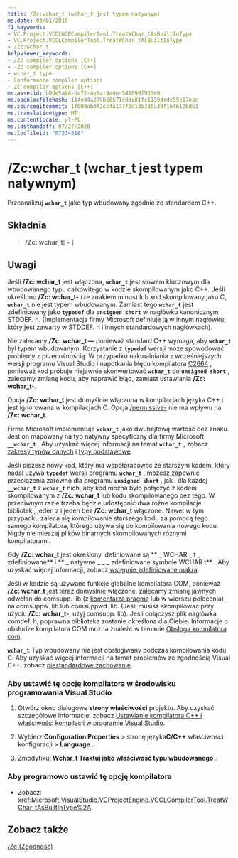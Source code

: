 ```yaml
---
title: /Zc:wchar_t (wchar_t jest typem natywnym)
ms.date: 03/01/2018
f1_keywords:
- VC.Project.VCCLWCECompilerTool.TreatWChar_tAsBuiltInType
- VC.Project.VCCLCompilerTool.TreatWChar_tAsBuiltInType
- /Zc:wchar_t
helpviewer_keywords:
- /Zc compiler options [C++]
- -Zc compiler options [C++]
- wchar_t type
- Conformance compiler options
- Zc compiler options [C++]
ms.assetid: b0de5a84-da72-4e5a-9a4e-541099f939e0
ms.openlocfilehash: 114ed4a279b66571c0dc81fc1139dcdc59c17eae
ms.sourcegitcommit: 1f009ab0f2cc4a177f2d1353d5a38f164612bdb1
ms.translationtype: MT
ms.contentlocale: pl-PL
ms.lasthandoff: 07/27/2020
ms.locfileid: "87234318"
---
```

# <a name="zcwchar_t-wchar_t-is-native-type"></a>/Zc:wchar_t (wchar_t jest typem natywnym)

Przeanalizuj **`wchar_t`** jako typ wbudowany zgodnie ze standardem C++.

## <a name="syntax"></a>Składnia

> **/Zc: wchar_t**[ **-** ]

## <a name="remarks"></a>Uwagi

Jeśli **/Zc: wchar_t** jest włączona, **`wchar_t`** jest słowem kluczowym dla wbudowanego typu całkowitego w kodzie skompilowanym jako C++. Jeśli określono **/Zc: wchar_t-** (ze znakiem minus) lub kod skompilowany jako C, **`wchar_t`** nie jest typem wbudowanym. Zamiast tego **`wchar_t`** jest zdefiniowany jako **`typedef`** dla **`unsigned short`** w nagłówku kanonicznym STDDEF. h. (Implementacja firmy Microsoft definiuje ją w innym nagłówku, który jest zawarty w STDDEF. h i innych standardowych nagłówkach).

Nie zalecamy **/Zc: wchar_t —** ponieważ standard C++ wymaga, aby **`wchar_t`** był typem wbudowanym. Korzystanie z **`typedef`** wersji może spowodować problemy z przenośnością. W przypadku uaktualniania z wcześniejszych wersji programu Visual Studio i napotkania błędu kompilatora [C2664](../../error-messages/compiler-errors-2/compiler-error-c2664.md) , ponieważ kod próbuje niejawnie skonwertować **`wchar_t`** do **`unsigned short`** , zalecamy zmianę kodu, aby naprawić błąd, zamiast ustawiania **/Zc: wchar_t-**.

Opcja **/Zc: wchar_t** jest domyślnie włączona w kompilacjach języka C++ i jest ignorowana w kompilacjach C. Opcja [/permissive-](permissive-standards-conformance.md) nie ma wpływu na **/Zc: wchar_t**.

Firma Microsoft implementuje **`wchar_t`** jako dwubajtową wartość bez znaku. Jest on mapowany na typ natywny specyficzny dla firmy Microsoft **`__wchar_t`** . Aby uzyskać więcej informacji na temat **`wchar_t`** , zobacz [zakresy typów danych](../../cpp/data-type-ranges.md) i [typy podstawowe](../../cpp/fundamental-types-cpp.md).

Jeśli piszesz nowy kod, który ma współpracować ze starszym kodem, który nadal używa **`typedef`** wersji programu **`wchar_t`** , możesz zapewnić przeciążenia zarówno dla programu **`unsigned short`** , jak i dla każdej **`__wchar_t`** z **`wchar_t`** nich, aby kod można było połączyć z kodem skompilowanym z **/Zc: wchar_t** lub kodu skompilowanego bez tego. W przeciwnym razie trzeba będzie udostępnić dwa różne kompilacje biblioteki, jeden z i jeden bez **/Zc: wchar_t** włączone. Nawet w tym przypadku zaleca się kompilowanie starszego kodu za pomocą tego samego kompilatora, którego używa się do kompilowania nowego kodu. Nigdy nie mieszaj plików binarnych skompilowanych różnymi kompilatorami.

Gdy **/Zc: wchar_t** jest określony, definiowane są ** \_ WCHAR \_ t \_ zdefiniowane** i ** \_ natywne \_ \_ \_ zdefiniowane symbole WCHAR t** . Aby uzyskać więcej informacji, zobacz [wstępnie zdefiniowane makra](../../preprocessor/predefined-macros.md).

Jeśli w kodzie są używane funkcje globalne kompilatora COM, ponieważ **/Zc: wchar_t** jest teraz domyślnie włączone, zalecamy zmianę jawnych odwołań do comsupp. lib (z [komentarza pragma](../../preprocessor/comment-c-cpp.md) lub w wierszu polecenia) na comsuppw. lib lub comsuppwd. lib. (Jeśli musisz skompilować przy użyciu **/Zc: wchar_t-**, użyj comsupp. lib). Jeśli dołączysz plik nagłówka comdef. h, poprawna biblioteka zostanie określona dla Ciebie. Informacje o obsłudze kompilatora COM można znaleźć w temacie [Obsługa kompilatora com](../../cpp/compiler-com-support.md).

**`wchar_t`** Typ wbudowany nie jest obsługiwany podczas kompilowania kodu C. Aby uzyskać więcej informacji na temat problemów ze zgodnością Visual C++, zobacz [niestandardowe zachowanie](../../cpp/nonstandard-behavior.md).

### <a name="to-set-this-compiler-option-in-the-visual-studio-development-environment"></a>Aby ustawić tę opcję kompilatora w środowisku programowania Visual Studio

1. Otwórz okno dialogowe **strony właściwości** projektu. Aby uzyskać szczegółowe informacje, zobacz [Ustawianie kompilatora C++ i właściwości kompilacji w programie Visual Studio](../working-with-project-properties.md).

1. Wybierz **Configuration Properties**  >  stronę języka**C/C++** właściwości konfiguracji  >  **Language** .

1. Zmodyfikuj **Wchar_t Traktuj jako właściwość typu wbudowanego** .

### <a name="to-set-this-compiler-option-programmatically"></a>Aby programowo ustawić tę opcję kompilatora

- Zobacz: <xref:Microsoft.VisualStudio.VCProjectEngine.VCCLCompilerTool.TreatWChar_tAsBuiltInType%2A>.

## <a name="see-also"></a>Zobacz także

[/Zc (Zgodność)](zc-conformance.md)<br/>
